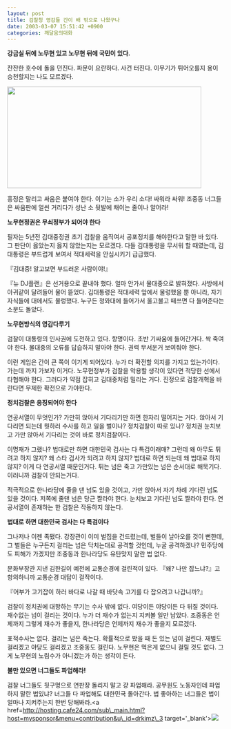 ```yaml
---
layout: post
title: 검찰청 영감들 간이 배 밖으로 나왔구나
date: 2003-03-07 15:51:42 +0900
categories: 깨달음의대화
---
```

**강금실 뒤에 노무현 있고 노무현 뒤에 국민이 있다.** 

잔잔한 호수에 돌을 던진다. 파문이 요란하다. 사건 터진다. 이무기가 튀어오를지 용이 승천할지는 나도 모르겠다. 

<img src="http://www.seoprise.com/jboard/data/img/binary/000000008_1.jpg" width="450" height="235" border="0" />

흥정은 말리고 싸움은 붙여야 한다. 이기는 소가 우리 소다! 싸워라 싸워! 조중동 너그들은 싸움판에 얼씬 거리다가 성난 소 뒷발에 채이는 줄이나 알어라!

**노무현정권은 무쇠정부가 되어야 한다**

필자는 5년전 김대중정권 초기 검찰을 움직여서 공포정치를 해야한다고 말한 바 있다. 그 판단이 옳았는지 옳지 않았는지는 모르겠다. 다들 김대통령을 무서워 할 때였는데, 김대통령은 부드럽게 보여서 적대세력을 안심시키기 급급했다.

『김대중! 알고보면 부드러운 사람이야!』

『뉴 DJ플랜』은 선거용으로 끝내야 했다. 얼마 안가서 물대중으로 밝혀졌다. 사방에서 아귀같이 달려들어 물어 뜯었다. 김대통령은 적대세력 앞에서 물렁했을 뿐 아니라, 자기 자식들에 대에서도 물렁했다. 누구든 청와대에 들어가서 울고불고 떼쓰면 다 들어준다는 소문도 돌았다. 

**노무현방식의 영감다루기**

검찰이 대통령의 인사권에 도전하고 있다. 항명이다. 초반 기싸움에 들어간거다. 싹 죽여야 한다. 물대중의 오류를 답습하지 말아야 한다. 권력 무서운거 보여줘야 한다. 

이런 게임은 간이 큰 쪽이 이기게 되어있다. 누가 더 확전할 의지를 가지고 있는가이다. 가는데 까지 가보자 이거다. 노무현정부가 검찰을 악용할 생각이 있다면 적당한 선에서 타협해야 한다. 그러다가 약점 잡히고 김대중처럼 밀리는 거다. 진정으로 검찰개혁을 바란다면 무제한 확전으로 가야한다. 

**정치검찰은 응징되어야 한다**

연공서열이 무엇인가? 가만히 앉아서 기다리기만 하면 한자리 떨어지는 거다. 앉아서 기다리면 되는데 뭣하러 수사를 하고 일을 벌이나? 정치검찰이 따로 있나? 정치권 눈치보고 가만 앉아서 기다리는 것이 바로 정치검찰이다. 

이명재가 그랬나? 법대로만 하면 대한민국 검사는 다 특검이래매? 그런데 왜 아무도 튀려고 하지 않지? 왜 스타 검사가 되려고 하지 않지? 법대로 하면 되는데 왜 법대로 하지 않지? 이게 다 연공서열 때문인거다. 튀는 넘은 죽고 가만있는 넘은 순서대로 해묵기다. 이러니까 검찰이 안되는거다. 

적극적으로 한나라당에 줄을 댄 넘도 있을 것이고, 가만 앉아서 자기 차례 기다린 넘도 있을 것이다. 저쪽에 줄댄 넘은 당근 짤라야 한다. 눈치보고 기다린 넘도 짤라야 한다. 연공서열이 존재하는 한 검찰은 작동하지 않는다. 

**법대로 하면 대한민국 검사는 다 특검이다**

그나저나 이젠 족됐다. 강장관이 이미 벌집을 건드렸는데, 벌들이 날아오를 것이 뻔한데, 그 벌들은 누구든지 걸리는 넘은 닥치는대로 공격할 것인데, 누굴 공격하겠나? 민주당에도 피해가 가겠지만 조중동과 한나라당도 유탄맞지 말란 법 없다.

문화부장관 지낸 김한길이 예전에 교통순경에 걸린적이 있다. 『왜? 나만 잡느냐?』고 항의하니까 교통순경 대답이 걸작이다. 

『어부가 고기잡이 하러 바다로 나갈 때 바닷속 고기를 다 잡으려고 나갑니까?』

검찰이 정치권에 대항하는 무기는 수사 밖에 없다. 여당이든 야당이든 다 뒤질 것이다. 재수없는 넘이 걸리는 것이다. 누가 더 재수가 없는지 지켜볼 일만 남았다. 조중동은 언제까지 그렇게 재수가 좋을지, 한나라당은 언제까지 재수가 좋을지 모르겠다. 

표적수사는 없다. 걸리는 넘은 죽는다. 확률적으로 봤을 때 돈 있는 넘이 걸린다. 재벌도 걸리겠고 야당도 걸리겠고 조중동도 걸린다. 노무현은 먹은게 없으니 걸릴 것도 없다. 그게 노무현의 노림수가 아니겠는가 하는 생각이 든다. 

**불만 있으면 너그들도 파업해라!**

검찰 너그들도 뒷구멍으로 연판장 돌리지 말고 걍 파업해라. 공무원도 노동자인데 파업하지 말란 법있냐? 너그들 다 파업해도 대한민국 돌아간다. 법 좋아하는 너그들은 법이 얼마나 지켜주는지 한번 당해봐라.<a href=http://hosting.cafe24.com/sub\_main.html?host=mysponsor&menu=contribution&u\_id=drkimz\_3 target='\_blank'><img src=http://www.seoprise.com/jboard/data/img/binary/adadaaaopy.gif border=0></a>